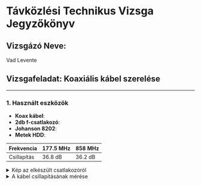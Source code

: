 # Távközlési Technikus Vizsga Jegyzőkönyv

## Vizsgázó Neve:
Vad Levente

## Vizsgafeladat: Koaxiális kábel szerelése

---

### 1. Használt eszközök

- **Koax kábel**: 
- **2db f-csatlakozó**: 
- **Johanson 8202**:
- **Metek HDD**: 

| Frekvencia      | 177.5 MHz      | 858 MHz      | 
|-----------------|----------------|--------------|
| Csillapítás     | 36.8 dB        | 36.2 dB      |


<details>
   <summary>Kép az elkészült csatlakozóról</summary>

   ![SSID beállítása](https://raw.githubusercontent.com/VLevente0/meresi-jegyzokonyvek/25c2b990d7c8334e1ad67d370a280fd4cea692e0/main/kepek/vezeteknelkuli/ssid.PNG)

</details>


<details>
   <summary>A kábel csillapításának mérése</summary>

   ![SSID beállítása](https://raw.githubusercontent.com/VLevente0/meresi-jegyzokonyvek/25c2b990d7c8334e1ad67d370a280fd4cea692e0/main/kepek/vezeteknelkuli/ssid.PNG)

</details>